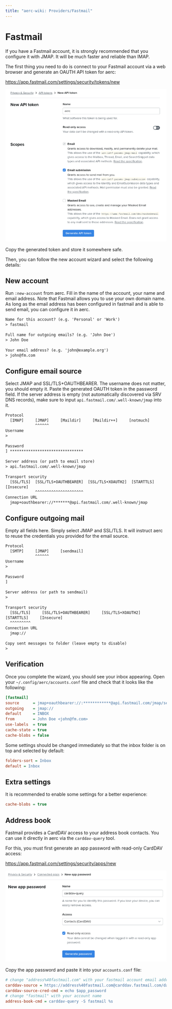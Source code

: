 ```yaml
---
title: "aerc-wiki: Providers/Fastmail"
---
```


# Fastmail

If you have a Fastmail account, it is strongly recommended that you configure
it with JMAP. It will be much faster and reliable than IMAP.

The first thing you need to do is connect to your Fastmail account via a web
browser and generate an OAUTH API token for aerc:

https://app.fastmail.com/settings/security/tokens/new

![example fastmail oauth token creation](providers/fastmail-oauth.png)

Copy the generated token and store it somewhere safe.

Then, you can follow the new account wizard and select the following details:

## New account

Run `:new-account` from aerc. Fill in the name of the account, your name and
email address. Note that Fastmail allows you to use your own domain name. As
long as the email address has been configured in fastmail and is able to send
email, you can configure it in aerc.

```
Name for this account? (e.g. 'Personal' or 'Work')
> fastmail

Full name for outgoing emails? (e.g. 'John Doe')
> John Doe

Your email address? (e.g. 'john@example.org')
> john@fm.com
```

## Configure email source

Select JMAP and SSL/TLS+OAUTHBEARER. The username does not matter, you should
empty it. Paste the generated OAUTH token in the password field. If the server
address is empty (not automatically discovered via SRV DNS records), make sure
to input `api.fastmail.com/.well-known/jmap` into it.

```
Protocol
  [IMAP]     [JMAP]     [Maildir]     [Maildir++]     [notmuch]
             ^^^^^^
Username
>

Password
] ********************************

Server address (or path to email store)
> api.fastmail.com/.well-known/jmap

Transport security
  [SSL/TLS]  [SSL/TLS+OAUTHBEARER]  [SSL/TLS+XOAUTH2]  [STARTTLS]  [Insecure]
             ^^^^^^^^^^^^^^^^^^^^^
Connection URL
  jmap+oauthbearer://*******@api.fastmail.com/.well-known/jmap
```

## Configure outgoing mail

Empty all fields here. Simply select JMAP and SSL/TLS. It will instruct aerc to
reuse the credentials you provided for the email source.

```
Protocol
  [SMTP]     [JMAP]     [sendmail]
             ^^^^^^
Username
>

Password
]

Server address (or path to sendmail)
>

Transport security
  [SSL/TLS]     [SSL/TLS+OAUTHBEARER]     [SSL/TLS+XOAUTH2]     [STARTTLS]     [Insecure]
  ^^^^^^^^^
Connection URL
  jmap://

Copy sent messages to folder (leave empty to disable)
>
```

## Verification

Once you complete the wizard, you should see your inbox appearing. Open your
`~/.config/aerc/accounts.conf` file and check that it looks like the following:

```ini
[fastmail]
source      = jmap+oauthbearer://:************@api.fastmail.com/jmap/session
outgoing    = jmap://
default     = INBOX
from        = John Doe <john@fm.com>
use-labels  = true
cache-state = true
cache-blobs = false
```

Some settings should be changed immediately so that the inbox folder is on top
and selected by default:

```ini
folders-sort = Inbox
default = Inbox
```

## Extra settings

It is recommended to enable some settings for a better experience:

```ini
cache-blobs = true
```

## Address book

Fastmail provides a CardDAV access to your address book contacts. You can use
it directly in aerc via the `carddav-query` tool.

For this, you must first generate an app password with read-only CardDAV access:

https://app.fastmail.com/settings/security/apps/new

![example fastmail app password creation](providers/fastmail-app.png)

Copy the app password and paste it into your `accounts.conf` file:

```ini
# change "address%40fastmail.com" with your fastmail account email address
carddav-source = https://address%40fastmail.com@carddav.fastmail.com/dav/addressbooks/user/address@fastmail.com/Default
carddav-source-cred-cmd = echo $app_password
# change "fastmail" with your account name
address-book-cmd = carddav-query -S fastmail %s
```
